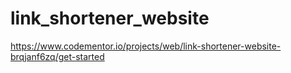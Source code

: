 # link_shortener_website
https://www.codementor.io/projects/web/link-shortener-website-brqjanf6zq/get-started
